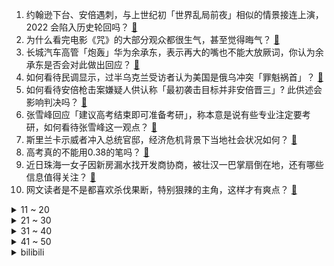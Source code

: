 1. 约翰逊下台、安倍遇刺，与上世纪初「世界乱局前夜」相似的情景接连上演，2022 会陷入历史轮回吗？ [:link:](https://www.zhihu.com/question/542415033)
2. 为什么看完电影《咒》的大部分观众都很生气，甚至觉得晦气？ [:link:](https://www.zhihu.com/question/542340730)
3. 长城汽车高管「炮轰」华为余承东，表示再大的嘴也不能大放厥词，你认为余承东是否会对此做出回应？ [:link:](https://www.zhihu.com/question/542175401)
4. 如何看待民调显示，过半乌克兰受访者认为美国是俄乌冲突「罪魁祸首」？ [:link:](https://www.zhihu.com/question/541410848)
5. 如何看待安倍枪击案嫌疑人供认称「最初袭击目标并非安倍晋三」? 此供述会影响判决吗？ [:link:](https://www.zhihu.com/question/542402256)
6. 张雪峰回应「建议高考结束即可准备考研」，称本意是说有些专业注定要考研，如何看待张雪峰这一观点？ [:link:](https://www.zhihu.com/question/542343072)
7. 斯里兰卡示威者冲入总统官邸，经济危机背景下当地社会状况如何？ [:link:](https://www.zhihu.com/question/542389190)
8. 高考真的不能用0.38的笔吗？ [:link:](https://www.zhihu.com/question/327586019)
9. 近日珠海一女子因新房漏水找开发商协商，被壮汉一巴掌扇倒在地，还有哪些信息值得关注？ [:link:](https://www.zhihu.com/question/542387794)
10. 网文读者是不是都喜欢杀伐果断，特别狠辣的主角，这样才有爽点？ [:link:](https://www.zhihu.com/question/538765829)
<details>
<summary>11 ~ 20</summary>

11. 同样都是走高端路线，为什么钟薛高被骂上热搜，而哈根达斯却没有？ [:link:](https://www.zhihu.com/question/542000007)
12. 山东人民几乎都爱吃钙奶饼干吗？ [:link:](https://www.zhihu.com/question/380048161)
13. 如果在《原神》里，角色（主角除外）每死亡一次就要重新抽卡，会是一种怎样的体验？ [:link:](https://www.zhihu.com/question/531574364)
14. 美术生集训后水平能有多大提升？ [:link:](https://www.zhihu.com/question/322661887)
15. 假如《精灵宝可梦：剑/盾》是一款全新 ip 的游戏，它在玩家心目中的评价会变成怎样？ [:link:](https://www.zhihu.com/question/366941957)
16. 菲尔兹奖得主许埈珥从小沉迷写诗，24 岁才正式学数学，他的成功中最重要的是天赋、良师还是什么？ [:link:](https://www.zhihu.com/question/541828576)
17. 到底是凤尾好还是鸡头好? [:link:](https://www.zhihu.com/question/542473495)
18. 高三查分前，你的心情如何? [:link:](https://www.zhihu.com/question/539267278)
19. 高中读重点高中普通班还是普通高中重点班？ [:link:](https://www.zhihu.com/question/542398029)
20. 网传一游客从泸定桥坠入大渡河，警方称「正在全力搜救」，目前救援进展如何？出游应注意什么？ [:link:](https://www.zhihu.com/question/542372834)
</details>
<details>
<summary>21 ~ 30</summary>

21. 如何看待罗翔的「爱具体的人，而非爱抽象的人」? [:link:](https://www.zhihu.com/question/486879608)
22. 有些车主宁愿把车停在路边也不愿意花几百块钱租个车位是什么心理？ [:link:](https://www.zhihu.com/question/478255238)
23. 现在的房子都建二三十层高，将来房龄到了，老房子该怎么处理？ [:link:](https://www.zhihu.com/question/440200131)
24. 一次性补交13万养老保险划算吗？ [:link:](https://www.zhihu.com/question/51850049)
25. 如果我 CS:GO 见到人百分百命中率但是不会爆头，我的职业生涯会到何种程度? [:link:](https://www.zhihu.com/question/531174570)
26. 夏普最新上市的手机采用了小米和索尼联合研发的IMX989 CMOS，它是否需要向小米支付授权费？ [:link:](https://www.zhihu.com/question/542253432)
27. 据说《咒》很邪门，是真的吗？ [:link:](https://www.zhihu.com/question/542249569)
28. 如何评价电影《隐入尘烟》？ [:link:](https://www.zhihu.com/question/516290284)
29. 王毅与布林肯举行会晤提出「四份清单」，并称「希望美方切实认真对待」，释放了什么信号？ [:link:](https://www.zhihu.com/question/542402983)
30. 乌克兰否认俄摧毁两套「海马斯」火箭炮的消息，具体情况如何？ [:link:](https://www.zhihu.com/question/542029281)
</details>
<details>
<summary>31 ~ 40</summary>

31. 网传 2022 年省考华图疑似泄题，华图教育官方否认，真实情况是怎样的？ [:link:](https://www.zhihu.com/question/542404877)
32. 2022 LPL 夏季赛 TES 2:1 RNG 已取七连胜，如何评价这场比赛？ [:link:](https://www.zhihu.com/question/542407353)
33. 如果将《间谍过家家》中的女儿换成儿子会如何呢？作品是否还能保持高人气？ [:link:](https://www.zhihu.com/question/531413564)
34. 上海瑞金医院内一男子持刀伤人致 4 伤，警方通报「民警开枪将其击伤制服」，涉事男子将承担哪些法律责任？ [:link:](https://www.zhihu.com/question/542366857)
35. 看完恐怖电影《咒》后是什么感受？ [:link:](https://www.zhihu.com/question/522738411)
36. 如何看待刘备入川后铸直百五铢的行为？为何当时只有蜀汉铸大钱没有造成经济崩溃？ [:link:](https://www.zhihu.com/question/68563491)
37. 为什么中学的物理、化学实验用托盘天平而不是下面这种读数简便、精度又高的电子秤? [:link:](https://www.zhihu.com/question/541214292)
38. 能干成大事的人都是什么样的人？ [:link:](https://www.zhihu.com/question/426658242)
39. 成绩很差，去了一个普通高中，还有希望吗？ [:link:](https://www.zhihu.com/question/542407154)
40. 斯里兰卡首都科伦坡出现大规模示威活动，总统表示将辞职，辞职原因有哪些？哪些原因造成这一局面？ [:link:](https://www.zhihu.com/question/542486722)
</details>
<details>
<summary>41 ~ 50</summary>

41. 《星汉灿烂》第 5-12 集拍得怎么样？哪些剧情点值得关注？ [:link:](https://www.zhihu.com/question/541889541)
42. 如何评价综艺《中国说唱巅峰对决》第三期？ [:link:](https://www.zhihu.com/question/542378517)
43. 你最早明白的道理是什么？ [:link:](https://www.zhihu.com/question/479342858)
44. 不喜欢人际交往，喜欢独处的人有问题吗? [:link:](https://www.zhihu.com/question/541294388)
45. 化学键断裂要耗能，为什么生物教材上写ATP高能磷酸键断裂会释放大量能量？ [:link:](https://www.zhihu.com/question/534716992)
46. 民办二本真的比专科好吗？ [:link:](https://www.zhihu.com/question/542175089)
47. 如何评价《德凯奥特曼》第一话？ [:link:](https://www.zhihu.com/question/542342594)
48. 三个人的友谊会永远长久下去吗？ [:link:](https://www.zhihu.com/question/542281784)
49. 一年级孩子应该怎么培养？ [:link:](https://www.zhihu.com/question/480120758)
50. 《灌篮高手 The First》剧场版特报影像公开，将于 12 月 3 日上映，你有何期待？ [:link:](https://www.zhihu.com/question/541111662)
</details><details>
<summary>bilibili</summary>

1. 【最伟大的作品 | 官方MV 】周杰伦 化身时空旅人与艺术家们相遇 [:link:](//www.bilibili.com/video/BV1ua411p7iA)
2. 谋 权 篡 位（番外篇①） [:link:](//www.bilibili.com/video/BV1aG411W7zm)
3. 《原神》须弥前瞻短片01——神奇的草元素 [:link:](//www.bilibili.com/video/BV1e3411c7Xk)
4. 友情提示：本期视频仅是一个友情提示 [:link:](//www.bilibili.com/video/BV1Qr4y177SR)
5. 为什么是《最伟大的作品》？ [:link:](//www.bilibili.com/video/BV1ma411D7VN)
6. 【原神大电影】旅行者，我们还能再见嘛？ [:link:](//www.bilibili.com/video/BV1uB4y1p7Yn)
7. 这绝对是我这辈子干过最天才的事情！ [:link:](//www.bilibili.com/video/BV1XG411W74W)
8. 男友为了搞定未来岳父不惜掏空钱包 [:link:](//www.bilibili.com/video/BV1a3411c7G6)
9. 【时代少年团】《时代夏令营》01：出乎意料的夏令营 [:link:](//www.bilibili.com/video/BV1zG411W7Rp)
10. 笑死！这才是《最伟大的作品》原版MV视频！！ [:link:](//www.bilibili.com/video/BV17a411p79N)
<details>
<summary>11 ~ 20</summary>

11. 【现场】安倍晋三中枪瞬间 [:link:](//www.bilibili.com/video/BV1GU4y1D7op)
12. 10s [:link:](//www.bilibili.com/video/BV1i34y1n723)
13. ⚡领 导 讲 话⚡ [:link:](//www.bilibili.com/video/BV1La41197wZ)
14. 【现场画面】安倍晋三演讲时中枪 处于心肺停止状态 [:link:](//www.bilibili.com/video/BV1jt4y1b7nb)
15. 三个星期实现了《锦鲤玉扇》的开扇动画，第一次画会动的水。 [:link:](//www.bilibili.com/video/BV19Y4y1E7zE)
16. 【亮记生物鉴定】网络热传生物鉴定41 [:link:](//www.bilibili.com/video/BV1SS4y1E7eG)
17. 《这 数 学！不 写 也 罢！！！！》 [:link:](//www.bilibili.com/video/BV1iW4y1U7eh)
18. 论同一寝室的高考分数的人差异 [:link:](//www.bilibili.com/video/BV1dZ4y1a7Tu)
19. 国外专业音乐人如何评价周杰伦《最伟大的作品》？ [:link:](//www.bilibili.com/video/BV1oV4y1J7k3)
20. ⚡ 最 逆 天 的 作 品 ⚡ [:link:](//www.bilibili.com/video/BV1d34y1p7qS)
</details>
<details>
<summary>21 ~ 30</summary>

21. “真是心里脏，看谁都脏” [:link:](//www.bilibili.com/video/BV1Et4y1b7WX)
22. 周杰伦歌迷的速度！五台计算器演奏最伟大的作品——周杰伦 [:link:](//www.bilibili.com/video/BV1d34y1p75e)
23. 爱 捣 蛋 的 嘎 子 [:link:](//www.bilibili.com/video/BV1b3411F7Db)
24. 如果广告用了错误的音效…… [:link:](//www.bilibili.com/video/BV1834y1p7Bk)
25. 李自成是如何击败大明的？【小约翰】 [:link:](//www.bilibili.com/video/BV1h94y1X7GT)
26. 在平凡的一天 平平淡淡的去领了个证 [:link:](//www.bilibili.com/video/BV1cV4y1n7JY)
27. 对美国女友说一整天的"栓Q"，她会...... [:link:](//www.bilibili.com/video/BV1sa411p7Eh)
28. 更伟大的作品：歌词里全是哥的歌名 [:link:](//www.bilibili.com/video/BV1RY4y1E7Ge)
29. 当阿尼亚变成了男孩子！！！ [:link:](//www.bilibili.com/video/BV11t4y1t7qc)
30. 被中国订单吓懵的俄罗斯铁匠大叔 [:link:](//www.bilibili.com/video/BV1zG411W7Wz)
</details>
<details>
<summary>31 ~ 40</summary>

31. 守规矩的人最受欺负 [:link:](//www.bilibili.com/video/BV173411c754)
32. 辣妹拍照姿势 [:link:](//www.bilibili.com/video/BV1EB4y1i7AT)
33. 《中国机长》的十个个细节！吴京客串，为何被称为航空史的奇迹？ [:link:](//www.bilibili.com/video/BV1iB4y1i7S1)
34. 大家评评理，这回鸡冤、鳖冤还是二哥最冤？ [:link:](//www.bilibili.com/video/BV1oZ4y1a7Qk)
35. 我是烟绯 请不要叫我张三！ [:link:](//www.bilibili.com/video/BV19f4y1Z7um)
36. 皇上杀了皇上 [:link:](//www.bilibili.com/video/BV1WV4y1n7ax)
37. 【罗翔】冒充罗老师算招摇撞骗罪吗？读评论#17 [:link:](//www.bilibili.com/video/BV1BW4y1U78G)
38. 哭了！女子因父亲去世崩溃 交警暖心代驾 [:link:](//www.bilibili.com/video/BV1Wa411p7S9)
39. 不节食！极速减肥20斤！100%成功减肥方法分享！ [:link:](//www.bilibili.com/video/BV1pN4y1M7ez)
40. 全世界都在讲你干嘛~ [:link:](//www.bilibili.com/video/BV16S4y1n7rj)
</details>
<details>
<summary>41 ~ 50</summary>

41. 练练打水漂吧行吗 [:link:](//www.bilibili.com/video/BV1sY4y1J7Lk)
42. 怎拍怎不火系列之《不火也拍》～～～ [:link:](//www.bilibili.com/video/BV1x34y1n7jy)
43. 未来的卫生间到底该咋做？鉴定网络热门装修视频 [:link:](//www.bilibili.com/video/BV1QW4y1U7ph)
44. 不要啊阿尼亚！！！！！！！！！ [:link:](//www.bilibili.com/video/BV1tr4y1u7Wb)
45. 来跟我一起挑战《最伟大的作品》 [:link:](//www.bilibili.com/video/BV1Kt4y1b7kc)
46. 你敢相信这么帅的人居然是初中生 [:link:](//www.bilibili.com/video/BV1qY4y1E7FA)
47. 第二回：面果工匠显神通毫无保留，义父侯师开眼界赞不绝口 [:link:](//www.bilibili.com/video/BV1CW4y1U7hx)
48. 挑战周杰伦的绝活？传说中的三键成曲！！！ [:link:](//www.bilibili.com/video/BV1VY4y1J7oX)
49. 高考后30天, 我写了款全新的LOL助手软件. 永久免费  代码开源 众多功能 欢迎使用 [:link:](//www.bilibili.com/video/BV1nU4y1D7FQ)
50. 蓝朋友抓蛇，这结果来的太突然了 [:link:](//www.bilibili.com/video/BV1Jt4y1b7tV)
</details>
<details>
<summary>51 ~ 60</summary>

51. 广电总局：反对病态整容“娘炮”审美，反对以“流量”选演员 [:link:](//www.bilibili.com/video/BV1Ha411p7bk)
52. 《流量密码》 [:link:](//www.bilibili.com/video/BV15v4y1M7js)
53. aespa最新回归曲Girls MV公开！ [:link:](//www.bilibili.com/video/BV1Ht4y1b79v)
54. 拿捏女朋友心理...哈哈！ [:link:](//www.bilibili.com/video/BV1q34y1n79J)
55. “两分四十九秒，带你感受JOJO的极致魅力！” [:link:](//www.bilibili.com/video/BV1bN4y1M7bM)
56. 用一张脸弹出【爱你】 [:link:](//www.bilibili.com/video/BV1jT411g76Y)
57. “令人糟心的楼上邻居。” [:link:](//www.bilibili.com/video/BV1F3411c7FD)
58. 课 堂 请 勿 对 对 子【全新季】！！！ [:link:](//www.bilibili.com/video/BV1sW4y1U7au)
59. Kevin的木头【木雕一只屑狐狸】 [:link:](//www.bilibili.com/video/BV1dY4y1E7vn)
60. 最后一句“爸爸妈妈”，再累也值了好吗！ [:link:](//www.bilibili.com/video/BV183411c7Sf)
</details>
<details>
<summary>61 ~ 70</summary>

61. 探访美国唯一，米其林中式宫廷菜！传统中餐如何征服美国胃？ [:link:](//www.bilibili.com/video/BV1Qf4y1Z7Xf)
62. 《明日方舟》EP - A Long Vacation [:link:](//www.bilibili.com/video/BV18f4y1d7af)
63. 上海懵逼地鼠，沪语且暴躁 [:link:](//www.bilibili.com/video/BV1FT411g7gR)
64. 热搜“荔枝屁股发黑是虫㞎㞎”这是真的吗? [:link:](//www.bilibili.com/video/BV1494y1X7JN)
65. 重铸七月番荣光 我辈义不容辞！2022七月新番吐槽！ [:link:](//www.bilibili.com/video/BV1hB4y1p7Mw)
66. 我曾七次鄙视自己的灵魂 [:link:](//www.bilibili.com/video/BV1J3411c7DD)
67. ⚡️派 对 浪 客⚡️D J  垃 姬 兔  【咬人猫】 [:link:](//www.bilibili.com/video/BV1JT411g7Xd)
68. 《太怪了，再看一眼》 [:link:](//www.bilibili.com/video/BV1Nv4y1M7KS)
69. 全网唯一喵巴罗来啦！！！ [:link:](//www.bilibili.com/video/BV1VY4y1J7Js)
70. 鱼仔：这情况搁谁谁不烦吶… [:link:](//www.bilibili.com/video/BV1RN4y1M7gT)
</details>
<details>
<summary>71 ~ 80</summary>

71. 销冠是如何炼成的？可能是因为经历了无数次的力挽狂澜！ [:link:](//www.bilibili.com/video/BV1Df4y1Z7uX)
72. 巡剪第二站！成都站！ [:link:](//www.bilibili.com/video/BV183411c71n)
73. 什么是老婆 [:link:](//www.bilibili.com/video/BV1Z34y1p7U5)
74. 我为什么从200w粉的电竞自媒体离职 [:link:](//www.bilibili.com/video/BV18t4y1b7qw)
75. 第一次拍印度夜市，吃个街头冰淇淋 [:link:](//www.bilibili.com/video/BV1rY4y1E7Fd)
76. 本来想办婚礼，一不小心办成了漫展...... [:link:](//www.bilibili.com/video/BV1TL4y1A77N)
77. 《最伟大的作品》全站最硬核的解析 [:link:](//www.bilibili.com/video/BV1RS4y1n7FH)
78. 请放心，咱家绝对公平 [:link:](//www.bilibili.com/video/BV1BU4y1S7PX)
79. 我的世界很可怕！！【MC暮色森林#6】 [:link:](//www.bilibili.com/video/BV1AV4y1n77z)
80. 铁根要直播啦！7月8日晚六点记得来看哦 [:link:](//www.bilibili.com/video/BV1Ev4y1M7Cg)
</details>
<details>
<summary>81 ~ 90</summary>

81. “ 虽然我结束了回合，但这一定不是最后一个回合！” [:link:](//www.bilibili.com/video/BV1Nt4y1b74A)
82. 【水果猎人】网络热门水果鉴定11 [:link:](//www.bilibili.com/video/BV1cL4y1A78T)
83. 【最伟大的作品】音画同步率高达99.99999% [:link:](//www.bilibili.com/video/BV1DZ4y1a7fD)
84. 历时一年还原1300年前的荔枝酒，这一口是盛唐的味道 [:link:](//www.bilibili.com/video/BV1DZ4y1a73S)
85. 献给我的23个粉丝 [:link:](//www.bilibili.com/video/BV11U4y1D781)
86. 它看起来，好像一条猫啊 [:link:](//www.bilibili.com/video/BV1D34y1n7ue)
87. 骁龙8+性能分析：高通翻身了？小米12S系列功耗如何？ [:link:](//www.bilibili.com/video/BV1qN4y1M7Jx)
88. “叛 逆 猫 猫 队” [:link:](//www.bilibili.com/video/BV1AV4y1n7Qk)
89. [Meme] ⚠️Candy S3rl [闪烁&流血表现注意] [:link:](//www.bilibili.com/video/BV1jr4y1u7ch)
90. 宿舍当妈记之《最后的椰子冻》 [:link:](//www.bilibili.com/video/BV1qW4y1U7xJ)
</details>
<details>
<summary>91 ~ 100</summary>

91. 【荒野大镖客2】我的亚瑟比任何人都需要救赎！ [:link:](//www.bilibili.com/video/BV1Wr4y1u7xu)
92. 老爸的自信，其实来源于老妈对他的爱。 [:link:](//www.bilibili.com/video/BV16N4y1M7ND)
93. 小龙翘首，花开正盛。 [:link:](//www.bilibili.com/video/BV1fS4y1n73p)
94. 《她要的，你不懂》 [:link:](//www.bilibili.com/video/BV1Ca411D7cw)
95. 空气炸锅薯条，视觉和味觉的双重享受！ [:link:](//www.bilibili.com/video/BV1RW4y1z74A)
96. 外媒记者被赵立坚夸奖后，纷纷用中文提问 [:link:](//www.bilibili.com/video/BV17W4y1U7KB)
97. 74岁大娘做的全素蛋堡，个头大，味道好，感恩遇到可爱的人，珍重安好 [:link:](//www.bilibili.com/video/BV1A34y1W7kg)
98. 【真人特效】仙侠剧都不敢这么拍！ [:link:](//www.bilibili.com/video/BV18N4y1g7Wq)
99. 7月5日，广东。10人拿不出100元！台湾阿公在广东劝朋友别来大陆？结局让人乐翻！ [:link:](//www.bilibili.com/video/BV13L4y1A7ma)
100. 高速上刹车失灵该如何自救保命 [:link:](//www.bilibili.com/video/BV1Ua411D7oG)
</details></details>